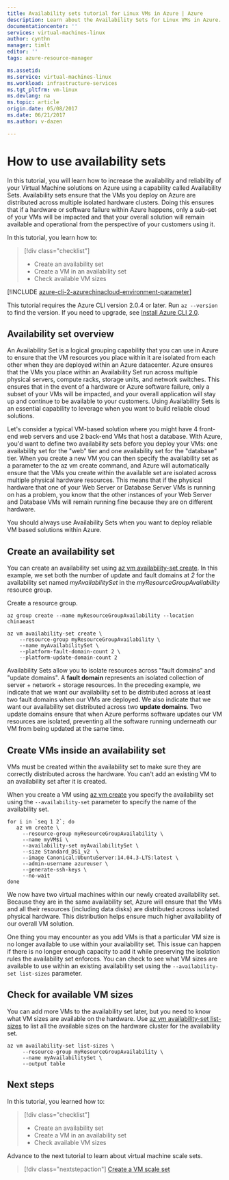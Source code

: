 ```yaml
---
title: Availability sets tutorial for Linux VMs in Azure | Azure
description: Learn about the Availability Sets for Linux VMs in Azure.
documentationcenter: ''
services: virtual-machines-linux
author: cynthn
manager: timlt
editor: ''
tags: azure-resource-manager

ms.assetid: 
ms.service: virtual-machines-linux
ms.workload: infrastructure-services
ms.tgt_pltfrm: vm-linux
ms.devlang: na
ms.topic: article
origin.date: 05/08/2017
ms.date: 06/21/2017
ms.author: v-dazen

---
```


# How to use availability sets

In this tutorial, you will learn how to increase the availability and reliability of your Virtual Machine solutions on Azure using a capability called Availability Sets. Availability sets ensure that the VMs you deploy on Azure are distributed across multiple isolated hardware clusters. Doing this ensures that if a hardware or software failure within Azure happens, only a sub-set of your VMs will be impacted and that your overall solution will remain available and operational from the perspective of your customers using it.

In this tutorial, you learn how to:

> [!div class="checklist"]
> * Create an availability set
> * Create a VM in an availability set
> * Check available VM sizes

[!INCLUDE [azure-cli-2-azurechinacloud-environment-parameter](../../../includes/azure-cli-2-azurechinacloud-environment-parameter.md)]

This tutorial requires the Azure CLI version 2.0.4 or later. Run `az --version` to find the version. If you need to upgrade, see [Install Azure CLI 2.0]( /cli/azure/install-azure-cli).

## Availability set overview

An Availability Set is a logical grouping capability that you can use in Azure to ensure that the VM resources you place within it are isolated from each other when they are deployed within an Azure datacenter. Azure ensures that the VMs you place within an Availability Set run across multiple physical servers, compute racks, storage units, and network switches. This ensures that in the event of a hardware or Azure software failure, only a subset of your VMs will be impacted, and your overall application will stay up and continue to be available to your customers. Using Availability Sets is an essential capability to leverage when you want to build reliable cloud solutions.

Let's consider a typical VM-based solution where you might have 4 front-end web servers and use 2 back-end VMs that host a database. With Azure, you'd want to define two availability sets before you deploy your VMs: one availability set for the "web" tier and one availability set for the "database" tier. When you create a new VM you can then specify the availability set as a parameter to the az vm create command, and Azure will automatically ensure that the VMs you create within the available set are isolated across multiple physical hardware resources. This means that if the physical hardware that one of your Web Server or Database Server VMs is running on has a problem, you know that the other instances of your Web Server and Database VMs will remain running fine because they are on different hardware.

You should always use Availability Sets when you want to deploy reliable VM based solutions within Azure.

## Create an availability set

You can create an availability set using [az vm availability-set create](https://docs.microsoft.com/cli/azure/availability-set#create). In this example, we set both the number of update and fault domains at *2* for the availability set named *myAvailabilitySet* in the *myResourceGroupAvailability* resource group.

Create a resource group.

```azurecli
az group create --name myResourceGroupAvailability --location chinaeast
```

```azurecli
az vm availability-set create \
    --resource-group myResourceGroupAvailability \
    --name myAvailabilitySet \
    --platform-fault-domain-count 2 \
    --platform-update-domain-count 2
```

Availability Sets allow you to isolate resources across "fault domains" and "update domains". A **fault domain** represents an isolated collection of server + network + storage resources. In the preceding example, we indicate that we want our availability set to be distributed across at least two fault domains when our VMs are deployed. We also indicate that we want our availability set distributed across two **update domains**.  Two update domains ensure that when Azure performs software updates our VM resources are isolated, preventing all the software running underneath our VM from being updated at the same time.

## Create VMs inside an availability set

VMs must be created within the availability set to make sure they are correctly distributed across the hardware. You can't add an existing VM to an availability set after it is created. 

When you create a VM using [az vm create](https://docs.microsoft.com/cli/azure/vm#create) you specify the availability set using the `--availability-set` parameter to specify the name of the availability set.

```azurecli
for i in `seq 1 2`; do
   az vm create \
     --resource-group myResourceGroupAvailability \
     --name myVM$i \
     --availability-set myAvailabilitySet \
     --size Standard_DS1_v2  \
     --image Canonical:UbuntuServer:14.04.3-LTS:latest \
     --admin-username azureuser \
     --generate-ssh-keys \
     --no-wait
done 
```

We now have two virtual machines within our newly created availability set. Because they are in the same availability set, Azure will ensure that the VMs and all their resources (including data disks) are distributed across isolated physical hardware. This distribution helps ensure much higher availability of our overall VM solution.

One thing you may encounter as you add VMs is that a particular VM size is no longer available to use within your availability set. This issue can happen if there is no longer enough capacity to add it while preserving the isolation rules the availability set enforces. You can check to see what VM sizes are available to use within an existing availability set using the `--availability-set list-sizes` parameter.

## Check for available VM sizes 

You can add more VMs to the availability set later, but you need to know what VM sizes are available on the hardware. Use [az vm availability-set list-sizes](https://docs.microsoft.com/cli/azure/availability-set#list-sizes) to list all the available sizes on the hardware cluster for the availability set.

```azurecli
az vm availability-set list-sizes \
     --resource-group myResourceGroupAvailability \
     --name myAvailabilitySet \
	 --output table  
```

## Next steps

In this tutorial, you learned how to:

> [!div class="checklist"]
> * Create an availability set
> * Create a VM in an availability set
> * Check available VM sizes

Advance to the next tutorial to learn about virtual machine scale sets.

> [!div class="nextstepaction"]
> [Create a VM scale set](tutorial-create-vmss.md)